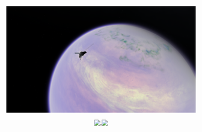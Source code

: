 <!--- - 👋 Hi, I’m @KirrimK
- 👀 I’m interested in ...
- 🌱 I’m currently learning ...
- 💞️ I’m looking to collaborate on ...
- 📫 How to reach me ...

<!---
KirrimK/KirrimK is a ✨ special ✨ repository because its `README.md` (this file) appears on your GitHub profile.
You can click the Preview link to take a look at your changes.
--->

<a href="">
  <img align="center" src="https://raw.githubusercontent.com/KirrimK/KirrimK/main/screenshot107.png" />
</a>

<br>
<br>

<div align="center">
  <a href="https://github.com/anuraghazra/github-readme-stats">
    <img align="center" src="https://github-readme-stats-rho-seven-91.vercel.app/api?username=KirrimK" />
  </a>
  <a href="https://github.com/ryo-ma/">
    <img align="center" src="https://github-profile-trophy.vercel.app/?username=KirrimK&row=2&column=3" />
  </a>
</div>

<!--- https://github-readme-stats-rho-seven-91.vercel.app/api?username=KirrimK --->
